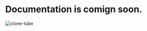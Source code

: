 # Documentation is comign soon.

![clone-tube](https://user-images.githubusercontent.com/101059956/217839633-f221224b-eced-44fe-8fb1-74216b62cff4.png)
